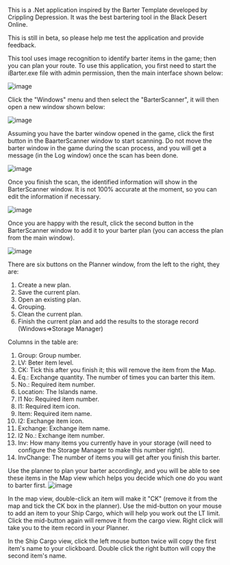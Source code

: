 This is a .Net application inspired by the Barter Template developed by Crippling Depression. It was the best bartering tool in the Black Desert Online. 

This is still in beta, so please help me test the application and provide feedback.

This tool uses image recognition to identify barter items in the game; then you can plan your route. To use this application, you first need to start the iBarter.exe file with admin permission, then the main interface shown below:

![image](https://github.com/wanjizheng/iBarter_WPF/assets/15932911/538b032b-dbcc-42ec-b69d-29396a7d603f)

Click the "Windows" menu and then select the "BarterScanner", it will then open a new window shown below:

![image](https://github.com/wanjizheng/iBarter_WPF/assets/15932911/2d0f6260-0756-42ad-ac42-71d965f785aa)

Assuming you have the barter window opened in the game, click the first button in the BaarterScanner window to start scanning. Do not move the barter window in the game during the scan process, and you will get a message (in the Log window) once the scan has been done.

![image](https://github.com/wanjizheng/iBarter_WPF/assets/15932911/a4d72086-2c56-4cc3-997e-8b0d14443081)

Once you finish the scan, the identified information will show in the BarterScanner window. It is not 100% accurate at the moment, so you can edit the information if necessary.

![image](https://github.com/wanjizheng/iBarter_WPF/assets/15932911/fd566e04-1e43-4aef-b2eb-dd4b3ca4d3d9)

Once you are happy with the result, click the second button in the BarterScanner window to add it to your barter plan (you can access the plan from the main window).

![image](https://github.com/wanjizheng/iBarter_WPF/assets/15932911/4adfe7d8-9750-45d7-ac4e-34e59bca089d)

There are six buttons on the Planner window, from the left to the right, they are:
1. Create a new plan.
2. Save the current plan.
3. Open an existing plan.
4. Grouping.
5. Clean the current plan.
6. Finish the current plan and add the results to the storage record (Windows=>Storage Manager)

Columns in the table are:
1. Group: Group number.
2. LV: Beter item level.
3. CK: Tick this after you finish it; this will remove the item from the Map.
4. Eq.: Exchange quantity. The number of times you can barter this item.
5. No.: Required item number.
6. Location: The Islands name.
7. I1 No: Required item number.
8. I1: Required item icon.
9. Item: Required item name.
10. I2: Exchange item icon.
11. Exchange: Exchange item name.
12. I2 No.: Exchange item number.
13. Inv: How many items you currently have in your storage (will need to configure the Storage Manager to make this number right).
14. InvChange: The number of items you will get after you finish this barter.

Use the planner to plan your barter accordingly, and you will be able to see these items in the Map view which helps you decide which one do you want to barter first.
![image](https://github.com/wanjizheng/iBarter_WPF/assets/15932911/d9d26329-3c19-41b2-bb77-68b825173d09)

In the map view, double-click an item will make it "CK" (remove it from the map and tick the CK box in the planner). Use the mid-button on your mouse to add an item to your Ship Cargo, which will help you work out the LT limit. Click the mid-button again will remove it from the cargo view. Right click will take you to the item record in your Planner. 

In the Ship Cargo view, click the left mouse button twice will copy the first item's name to your clickboard. Double click the right button will copy the second item's name.

